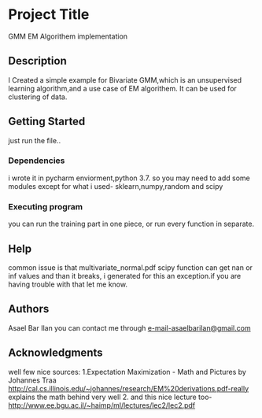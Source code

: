 # Project Title

GMM EM Algorithem implementation

## Description

I Created a simple example for Bivariate GMM,which is an unsupervised learning algorithm,and a use case of EM algorithem.
It can be used for clustering of data.

## Getting Started
just run the file..

### Dependencies

i wrote it in pycharm enviorment,python 3.7.
so you may need to add some modules except for what i used-
sklearn,numpy,random and scipy


### Executing program
you can run the training part  in one piece, or run every function in separate.

## Help

common issue is that multivariate_normal.pdf  scipy function can get nan or inf values and than it breaks,
i generated for this an exception.if you are having trouble with that let me know. 

## Authors

Asael Bar Ilan
you can contact me through e-mail-asaelbarilan@gmail.com

## Acknowledgments

well few nice sources:
1.Expectation Maximization - Math and Pictures by Johannes Traa
 http://cal.cs.illinois.edu/~johannes/research/EM%20derivations.pdf-really explains the math behind very well
2. and this nice lecture too- http://www.ee.bgu.ac.il/~haimp/ml/lectures/lec2/lec2.pdf
